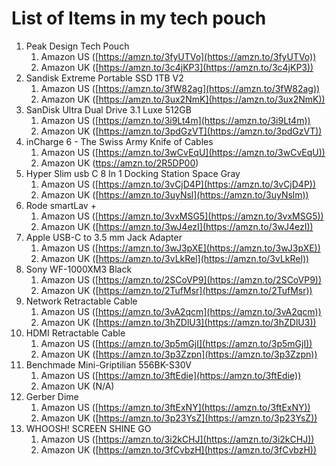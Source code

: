 # List of Items in my tech pouch

1. Peak Design Tech Pouch
    1. Amazon US ([https://amzn.to/3fyUTVo](https://amzn.to/3fyUTVo))
    2. Amazon UK ([https://amzn.to/3c4jKP3](https://amzn.to/3c4jKP3))
2. Sandisk Extreme Portable SSD 1TB V2
    1. Amazon US ([https://amzn.to/3fW82ag](https://amzn.to/3fW82ag))
    2. Amazon UK ([https://amzn.to/3ux2NmK](https://amzn.to/3ux2NmK))
3. SanDisk Ultra Dual Drive 3.1 Luxe 512GB
    1. Amazon US ([https://amzn.to/3i9Lt4m](https://amzn.to/3i9Lt4m))
    2. Amazon UK ([https://amzn.to/3pdGzVT](https://amzn.to/3pdGzVT))
4. inCharge 6 - The Swiss Army Knife of Cables
    1. Amazon US ([https://amzn.to/3wCvEqU](https://amzn.to/3wCvEqU))
    2. Amazon UK ([ttps://amzn.to/2R5DP00](https://amzn.to/2R5DP00))
5. Hyper Slim usb C 8 In 1 Docking Station Space Gray
    1. Amazon US ([https://amzn.to/3vCjD4P](https://amzn.to/3vCjD4P))
    2. Amazon UK ([https://amzn.to/3uyNsl](https://amzn.to/3uyNslm))
6. Rode smartLav +
    1. Amazon US ([https://amzn.to/3vxMSG5](https://amzn.to/3vxMSG5))
    2. Amazon UK ([https://amzn.to/3wJ4ezI](https://amzn.to/3wJ4ezI))
7. Apple USB-C to 3.5 mm Jack Adapter
    1. Amazon US ([https://amzn.to/3wJ3pXE](https://amzn.to/3wJ3pXE))
    2. Amazon UK ([https://amzn.to/3vLkRel](https://amzn.to/3vLkRel))
8. Sony WF-1000XM3 Black
    1. Amazon US ([https://amzn.to/2SCoVP9](https://amzn.to/2SCoVP9))
    2. Amazon UK ([https://amzn.to/2TufMsr](https://amzn.to/2TufMsr))
9. Network Retractable Cable
    1. Amazon US ([https://amzn.to/3vA2qcm](https://amzn.to/3vA2qcm))
    2. Amazon UK ([https://amzn.to/3hZDlU3](https://amzn.to/3hZDlU3))
10. HDMI Retractable Cable
    1. Amazon US ([https://amzn.to/3p5mGjI](https://amzn.to/3p5mGjI))
    2. Amazon UK ([https://amzn.to/3p3Zzpn](https://amzn.to/3p3Zzpn))
11. Benchmade Mini-Griptilian 556BK-S30V
    1. Amazon US ([https://amzn.to/3ftEdie](https://amzn.to/3ftEdie))
    2. Amazon UK (N/A)
12. Gerber Dime
    1. Amazon US ([https://amzn.to/3ftExNY](https://amzn.to/3ftExNY))
    2. Amazon UK ([https://amzn.to/3p23YsZ](https://amzn.to/3p23YsZ))
13. WHOOSH! SCREEN SHINE GO
    1. Amazon US ([https://amzn.to/3i2kCHJ](https://amzn.to/3i2kCHJ))
    2. Amazon UK ([https://amzn.to/3fCvbzH](https://amzn.to/3fCvbzH))
